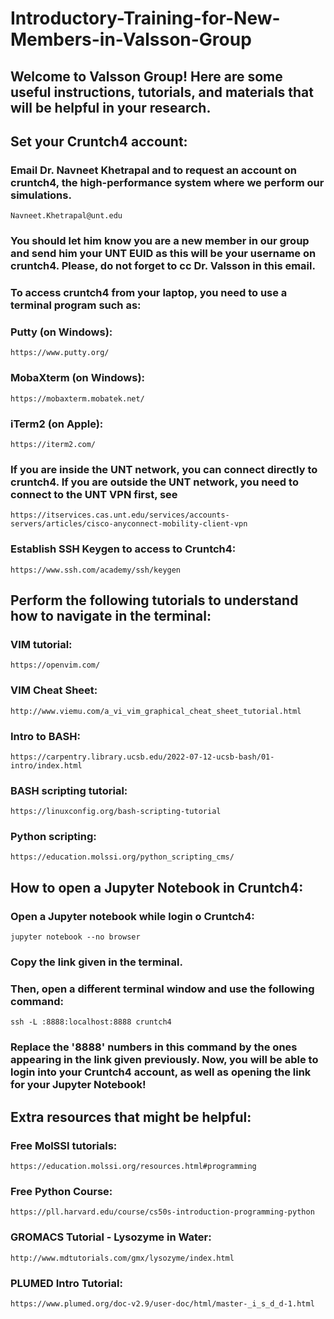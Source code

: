 # Introductory-Training-for-New-Members-in-Valsson-Group
## Welcome to Valsson Group! Here are some useful instructions, tutorials, and materials that will be helpful in your research.


## Set your Cruntch4 account:
### Email Dr. Navneet Khetrapal and to request an account on cruntch4, the high-performance system where we perform our simulations.
    Navneet.Khetrapal@unt.edu
### You should let him know you are a new member in our group and send him your UNT EUID as this will be your username on cruntch4. Please, do not forget to cc Dr. Valsson in this email.
### To access cruntch4 from your laptop, you need to use a terminal program such as:
### Putty (on Windows): 
    https://www.putty.org/ 
### MobaXterm (on Windows): 
    https://mobaxterm.mobatek.net/ 
### iTerm2 (on Apple): 
    https://iterm2.com/ 

### If you are inside the UNT network, you can connect directly to cruntch4. If you are outside the UNT network, you need to connect to the UNT VPN first, see
    https://itservices.cas.unt.edu/services/accounts-servers/articles/cisco-anyconnect-mobility-client-vpn

### Establish SSH Keygen to access to Cruntch4:
    https://www.ssh.com/academy/ssh/keygen  
## Perform the following tutorials to understand how to navigate in the terminal: 
### VIM tutorial: 
    https://openvim.com/  
### VIM Cheat Sheet:
    http://www.viemu.com/a_vi_vim_graphical_cheat_sheet_tutorial.html
### Intro to BASH: 
    https://carpentry.library.ucsb.edu/2022-07-12-ucsb-bash/01-intro/index.html  
### BASH scripting tutorial: 
    https://linuxconfig.org/bash-scripting-tutorial  

### Python scripting: 
    https://education.molssi.org/python_scripting_cms/ 
## How to open a Jupyter Notebook in Cruntch4:
### Open a Jupyter notebook while login o Cruntch4: 
    jupyter notebook --no browser
### Copy the link given in the terminal.
### Then, open a different terminal window and use the following command:
    ssh -L :8888:localhost:8888 cruntch4
### Replace the '8888' numbers in this command by the ones appearing in the link given previously. Now, you will be able to login into your Cruntch4 account, as well as opening the link for your Jupyter Notebook! 

## Extra resources that might be helpful: 

### Free MolSSI tutorials: 
    https://education.molssi.org/resources.html#programming  
### Free Python Course: 
    https://pll.harvard.edu/course/cs50s-introduction-programming-python  
### GROMACS Tutorial - Lysozyme in Water: 
    http://www.mdtutorials.com/gmx/lysozyme/index.html  
### PLUMED Intro Tutorial:
    https://www.plumed.org/doc-v2.9/user-doc/html/master-_i_s_d_d-1.html 
